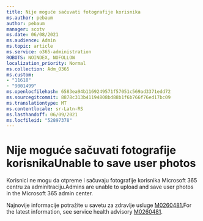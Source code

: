 ```yaml
---
title: Nije moguće sačuvati fotografije korisnika
ms.author: pebaum
author: pebaum
manager: scotv
ms.date: 06/08/2021
ms.audience: Admin
ms.topic: article
ms.service: o365-administration
ROBOTS: NOINDEX, NOFOLLOW
localization_priority: Normal
ms.collection: Adm_O365
ms.custom:
- "11618"
- "9001499"
ms.openlocfilehash: 6583ea94b1169249571f57051c569ad3371edd72
ms.sourcegitcommit: 8878c313b41194808bd88b1f6b766f76ed17bc09
ms.translationtype: MT
ms.contentlocale: sr-Latn-RS
ms.lasthandoff: 06/09/2021
ms.locfileid: "52897378"
---
```

# <a name="unable-to-save-user-photos"></a><span data-ttu-id="8969a-102">Nije moguće sačuvati fotografije korisnika</span><span class="sxs-lookup"><span data-stu-id="8969a-102">Unable to save user photos</span></span>

<span data-ttu-id="8969a-103">Korisnici ne mogu da otpreme i sačuvaju fotografije korisnika Microsoft 365 centru za adminitraciju.</span><span class="sxs-lookup"><span data-stu-id="8969a-103">Admins are unable to upload and save user photos in the Microsoft 365 admin center.</span></span>

<span data-ttu-id="8969a-104">Najnovije informacije potražite u savetu za zdravlje usluge [M0260481.](https://admin.microsoft.com/Adminportal/Home?source=applauncher#/servicehealth/advisories/:/alerts/MO260481)</span><span class="sxs-lookup"><span data-stu-id="8969a-104">For the latest information, see service health advisory [M0260481](https://admin.microsoft.com/Adminportal/Home?source=applauncher#/servicehealth/advisories/:/alerts/MO260481).</span></span>
